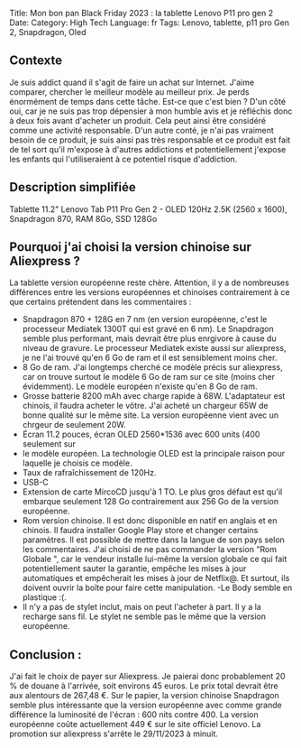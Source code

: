 Title: Mon bon pan Black Friday 2023 : la tablette Lenovo P11 pro gen 2
Date: 
Category: High Tech
Language: fr
Tags: Lenovo, tablette, p11 pro Gen 2, Snapdragon, Oled

## Contexte
Je suis addict quand il s'agit de faire un achat sur Internet. J'aime 
comparer, chercher le meilleur modèle au meilleur prix. Je perds énormément 
de temps dans cette tâche. Est-ce que c'est bien ? D'un côté oui, car je ne 
suis pas trop dépensier à mon humble avis et je réfléchis donc à deux fois 
avant d'acheter un produit. Cela peut ainsi être considéré comme une 
activité responsable. D'un autre conté, je n'ai pas vraiment besoin de ce 
produit, je suis ainsi pas très responsable et ce produit est fait de tel 
sort qu'il m'expose à d'autres addictions et potentiellement j'expose les 
enfants qui l'utiliseraient à ce potentiel risque d'addiction.

## Description simplifiée
Tablette 11.2" Lenovo Tab P11 Pro Gen 2 - OLED 120Hz 2.5K (2560 x 1600), 
Snapdragon 870, RAM 8Go, SSD 128Go

## Pourquoi j'ai choisi la version chinoise sur Aliexpress ?
La tablette version européenne reste chère. Attention, il y a de nombreuses 
différences entre les versions européennes et chinoises contrairement à ce 
que certains prétendent dans les commentaires :
- Snapdragon 870 + 128G en 7 nm (en version européenne, c'est le processeur 
Mediatek 1300T qui est gravé en 6 nm). Le Snapdragon semble plus performant, 
mais devrait être plus enrgivore à cause du niveau de gravure. Le 
processeur Mediatek existe aussi sur aliexpress, je ne l'ai trouvé qu'en 6 
Go de ram et il est sensiblement moins cher.
- 8 Go de ram. J'ai longtemps cherché ce modèle précis sur aliexpress, car on 
trouve surtout le modèle 6 Go de ram sur ce site (moins cher évidemment). 
Le modèle européen n'existe qu'en 8 Go de ram.
- Grosse batterie 8200 mAh avec charge rapide à 68W. L'adaptateur est chinois,
il faudra acheter le vôtre. J'ai acheté un chargeur 65W de bonne qualité 
sur le même site. La version européenne vient avec un chrgeur de seulement 20W.
- Écran 11.2 pouces, écran OLED 2560*1536 avec 600 units (400 seulement sur 
- le modèle européen. La technologie OLED est la principale raison pour 
laquelle je choisis ce modèle.
- Taux de rafraîchissement de 120Hz.
- USB-C
- Extension de carte MircoCD jusqu'à 1 TO. Le plus gros défaut est qu'il 
  embarque seulement 128 Go contrairement aux 256 Go de la version européenne.
- Rom version chinoise. Il est donc disponible en natif en anglais et en 
  chinois. Il faudra installer Google Play store et changer certains 
  paramètres. Il est possible de mettre dans la langue de son pays selon 
  les commentaires. J'ai choisi de ne pas commander la version "Rom Globale 
  ", car le vendeur installe lui-même la version globale ce qui fait 
  potentiellement sauter la garantie, empêche les mises à jour automatiques 
  et empêcherait les mises à jour de Netflix@. Et surtout, ils doivent ouvrir la boîte pour faire cette manipulation.
-Le Body semble en plastique :(.
- Il n'y a pas de stylet inclut, mais on peut l'acheter à part. Il y a 
  la recharge sans fil. Le stylet ne semble pas le même que la version 
  européenne.

## Conclusion :
J'ai fait le choix de payer sur Aliexpress. Je paierai donc probablement 20 
% de douane à l'arrivée, soit environs 45 euros. Le prix total devrait être 
aux alentours de 267,48 €. Sur le papier, la version chinoise Snapdragon 
semble plus intéressante que la version européenne avec comme grande 
différence la luminosité de l'écran : 600 nits contre 400. La version 
européenne coûte actuellement 449 € sur le site officiel Lenovo. La 
promotion sur aliexpress s'arrête le 29/11/2023 à minuit.